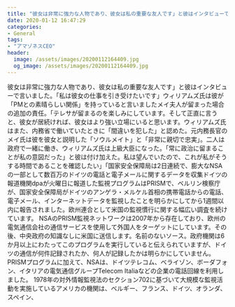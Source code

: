 ```yaml
---
title: "彼女は非常に強力な人物であり、彼女は私の重要な友人です」と彼はインタビューで言いました。"
date: 2020-01-12 16:47:29
categories:
- General
tags:
- "アマゾネスCEO"
header:
  image: /assets/images/20200112164409.jpg
  og_image: /assets/images/20200112164409.jpg
---
```


彼女は非常に強力な人物であり、彼女は私の重要な友人です」と彼はインタビューで言いました。「私は彼女の仕事を引き受けたいです」ウィリアムズ氏は彼が「PMとの素晴らしい関係」を持っていると言いましたメイ夫人が留まった場合の追加の責任。「テレサが留まるのを楽しみにしています。そして正直に言うと、彼女が居続ければ、彼女はより強い立場にいると思います。ウィリアムズ氏はまた、内務省で働いていたときに「間違いを犯した」と認めた。元内務長官のメイ氏は彼を彼女と説明した「ソウルメイト」と「非常に親切で忠実」。二人は政府で一緒に働き、ウィリアムズ氏は上級大臣になった。「常に政治に留まることが私の意図だった」と彼は付け加えた。私は望んでいたので、これが私がそうする時間であることを確認したい」「国家安全保障局は2日連続で、膨大なNSAの一部として数百万のドイツの電話と電子メールに関するデータを収集ドイツの報道機関dpaが火曜日に報道した監視プログラムはPRISMで、ベルリン検察庁が、国家安全保障局がドイツのアンゲラ・メルケル首相の携帯電話からの電話、電子メール、インターネットデータを監視したことを明らかにしてから1週間以内に報告されました。欧州連合として米国の監視慣行に関する幅広い調査を続けています。 NSAのPRISM監視ネットワークは2007年から存在しており、欧州の電気通信会社の通信サービスを使用して外国人をターゲットにしています。その後、中央政府の知識なしに米国に送信します。名前のないソース。政府機関は6か月以上にわたってこのプログラムを実行していると伝えられていますが、ドイツの通信が何件記録されたか、何人が記録したかは明らかにしていません。 PRISMプログラムに加えて、NSAは、ドイツテレコム、ベライゾン、ボーダフォン、イタリアの電気通信グループTelecom Italiaなどの企業の電話回線を利用しました。 1978年の対外情報監視法のセクション702に基づいて大規模な監視活動を実施しているアメリカの機関は、ベルギー、フランス、ドイツ、オランダ、スペイン、
